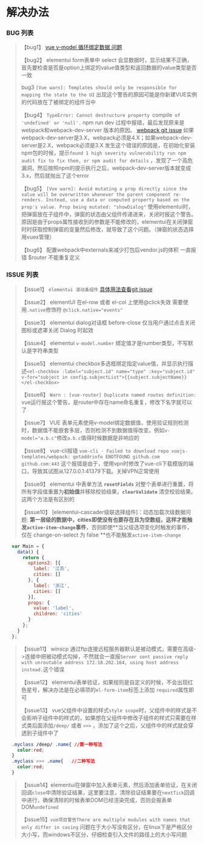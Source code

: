 解决办法
=======

### BUG 列表

> 【bug1】 [vue v-model 循环绑定数据 问题](https://segmentfault.com/q/1010000017216594)
>
> 【bug2】 elementui form表单中 select 会显数据时，显示结果不正确，首先要检查是否是option上绑定的value值类型和返回数据的value类型是否一致
>
>bug3 `[Vue warn]: Templates should only be responsible for mapping the state to the UI` 出现这个警告的原因可能是你新建VUE实例的代码放在了被绑定的组件当中
>
> 【bug4】 `TypeError: Cannot destructure property `compile` of 'undefined' or 'null'.` npm run dev 过程中报错，最后发现原来是webpack和webpack-dev-server 版本的原因。
> [webpack git issue](https://github.com/webpack/webpack-dev-server/issues/1334)
> 如果webpack-dev-server是3.X，webpack必须是4.X；如果webpack-dev-server是2.X，webpack必须是3.X
> 发生这个错误的原因是，在初始化安装npm包的时候，提示`found 1 high severity vulnerability run npm audit fix to fix them, or npm audit for details` ，发现了一个高危漏洞，然后按照npm的提示执行之后，webpack-dev-server版本就变成3.x，然后就抛出了这个error
>
> 【bug5】 `[Vue warn]: Avoid mutating a prop directly since the value will be overwritten whenever the parent component re-renders. Instead, use a data or computed property based on the prop's value. Prop being mutated: "showDialog"` 使用elementui时，把弹窗放在子组件中，弹窗的状态由父组件传递进来，关闭时报这个警告。
> 原因是由于props属性接收到的参数是不能修改的，elementui在关闭弹窗时时获取控制弹窗的变量然后修改，就导致了这个问题。（弹窗的状态选择用vuex管理）
> 
> 【bug6】 配置webpack中externals来减少打包后vendor.js的体积 一直报错 $router 不能重复定义

### ISSUE 列表

> 【issue1】 `elementui 滚动条组件` [具体用法查看git issue](https://github.com/ElemeFE/element/issues/2238)
>
> 【issue2】 elementUI 在el-row 或者 el-col 上使用@click失效 需要使用`.native`修饰符 `@click.native="events"`
>
> 【issue3】 elementui dialog对话框 before-close 仅当用户通过点击关闭图标或遮罩关闭 Dialog 时起效
>
> 【issue4】 elementui `v-model.number` 绑定值才是number类型，不写默认是字符串类型
>
> 【issue5】 elementui checkbox多选框绑定指定value值，并显示执行描述`<el-checkbox :label="subject.id" name="type" :key="subject.id" v-for="subject in config.subjectList">{{subject.subjectName}}</el-checkbox>`
>
> 【issue6】 `Warn : [vue-router] Duplicate named routes definition:` vue运行报这个警告，是router中存在name命名重复，修改下名字就可以了
>
> 【issue7】 VUE 表单元素使用v-model绑定数据值，使用验证规则检测时，数据值不能嵌套多层，否则检测不到数据值得改变。例如`v-model="a.b.c"`修改`a.b.c`值得时候数据是非响应的
>
> 【issue8】 vue-cli报错 ` vue-cli · Failed to download repo vuejs-templates/webpack: getaddrinfo ENOTFOUND github.com github.com:443
` 这个报错是由于，使用vpn时修改了vue-cli下载模版的端口，导致其试图从127.0.0.1:41379下载。关掉VPN正常使用
>
> 【issue9】 elementui 中表单方法 **`resetFields`** 对整个表单进行重置，将所有字段值重置为**初始值**并移除校验结果，**`clearValidate`**
清空校验结果。这两个方法是有区别的
>
> 【issue10】 [elementui-cascader级联选择组件]：动态加载次级数据问题: **第一层级的数据中，cities即使没有也要存在且为空数组，这样才能触发`active-item-change`事件**，否则即使**当父级选项变化时触发的事件，仅在 change-on-select 为 false **也不能触发`active-item-change`
```javascript
  var Main = {
    data() {
      return {
        options2: [{
          label: '江苏',
          cities: []
        }, {
          label: '浙江',
          cities: []
        }],
        props: {
          value: 'label',
          children: 'cities'
        }
      };
    }
  };
```
>
> 【issue11】 winscp 通过ftp连接远程服务器默认是被动模式，需要在高级->连接中把被动模式勾掉，不然就会一直报`Server sent passive reply with unroutable address 172.18.202.164, using host address instead.`这个错误
>
> 【issue12】 elementui表单验证，如果规则是自定义的时候，不会出现红色星号，解决办法是在必填项的`el-form-item`标签上添加 `required`属性即可
>
> 【issue13】 vue父组件中设置的样式`style scope`时，父组件中的样式是不会影响子组件中的样式的，如果想在父组件中修改子组件的样式只需要在样式类后面添加`/deep/` 或者 `>>>` ，添加了这个之后，父组件中的样式就会穿透到子组件中了

```css
  .myclass /deep/ .name{ //第一种写法
    color:red;
  }
  .myclass >>> .name{   //二种写法
    color:red;
  }
```
> 【issue14】elementui在弹窗中加入表单元素，然后添加表单验证，在关闭回调`close`中清除验证结果，这里要注意，清除验证结果要在`nextTick`回调中进行，确保清除的时候表单DOM已经渲染完成，否则会报表单DOM`undefined`
>
> 【issue15】`vue项目警告There are multiple modules with names that only differ in casing` 问题在于大小写没有区分，在linux下是严格区分大小写，而windows不区分，仔细检查引入文件的路径上的大小写问题


